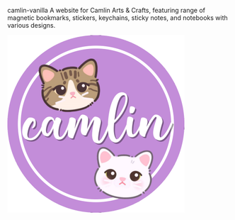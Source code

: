 camlin-vanilla
A website for Camlin Arts & Crafts, featuring range of magnetic bookmarks, stickers, keychains, sticky notes, and notebooks with various designs.

![img](https://github.com/rvnztolentino/Camlin-Arts-Crafts/blob/main/img/camlin_logo_recreate_low.png)
